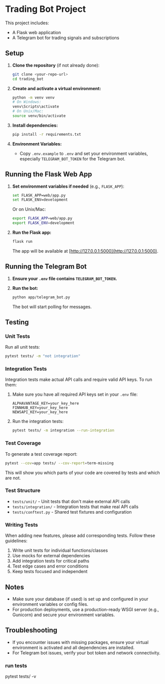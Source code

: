 # Trading Bot Project

This project includes:
- A Flask web application
- A Telegram bot for trading signals and subscriptions

## Setup

1. **Clone the repository** (if not already done):

   ```sh
   git clone <your-repo-url>
   cd trading_bot
   ```

2. **Create and activate a virtual environment:**

   ```sh
   python -m venv venv
   # On Windows:
   venv\Scripts\activate
   # On Unix/Mac:
   source venv/bin/activate
   ```

3. **Install dependencies:**

   ```sh
   pip install -r requirements.txt
   ```

4. **Environment Variables:**

   - Copy `.env.example` to `.env` and set your environment variables, especially `TELEGRAM_BOT_TOKEN` for the Telegram bot.

## Running the Flask Web App

1. **Set environment variables if needed** (e.g., `FLASK_APP`):

   ```sh
   set FLASK_APP=web/app.py
   set FLASK_ENV=development
   ```

   Or on Unix/Mac:

   ```sh
   export FLASK_APP=web/app.py
   export FLASK_ENV=development
   ```

2. **Run the Flask app:**

   ```sh
   flask run
   ```

   The app will be available at [http://127.0.0.1:5000](http://127.0.0.1:5000).

## Running the Telegram Bot

1. **Ensure your `.env` file contains `TELEGRAM_BOT_TOKEN`.**

2. **Run the bot:**

   ```sh
   python app/telegram_bot.py
   ```

   The bot will start polling for messages.

## Testing

### Unit Tests

Run all unit tests:

```bash
pytest tests/ -m "not integration"
```

### Integration Tests

Integration tests make actual API calls and require valid API keys. To run them:

1. Make sure you have all required API keys set in your `.env` file:
   ```
   ALPHAVANTAGE_KEY=your_key_here
   FINNHUB_KEY=your_key_here
   NEWSAPI_KEY=your_key_here
   ```

2. Run the integration tests:
   ```bash
   pytest tests/ -m integration --run-integration
   ```

### Test Coverage

To generate a test coverage report:

```bash
pytest --cov=app tests/ --cov-report=term-missing
```

This will show you which parts of your code are covered by tests and which are not.

### Test Structure

- `tests/unit/` - Unit tests that don't make external API calls
- `tests/integration/` - Integration tests that make real API calls
- `tests/conftest.py` - Shared test fixtures and configuration

### Writing Tests

When adding new features, please add corresponding tests. Follow these guidelines:

1. Write unit tests for individual functions/classes
2. Use mocks for external dependencies
3. Add integration tests for critical paths
4. Test edge cases and error conditions
5. Keep tests focused and independent

## Notes

- Make sure your database (if used) is set up and configured in your environment variables or config files.
- For production deployments, use a production-ready WSGI server (e.g., Gunicorn) and secure your environment variables.

## Troubleshooting

- If you encounter issues with missing packages, ensure your virtual environment is activated and all dependencies are installed.
- For Telegram bot issues, verify your bot token and network connectivity.

### run tests
pytest tests/ -v